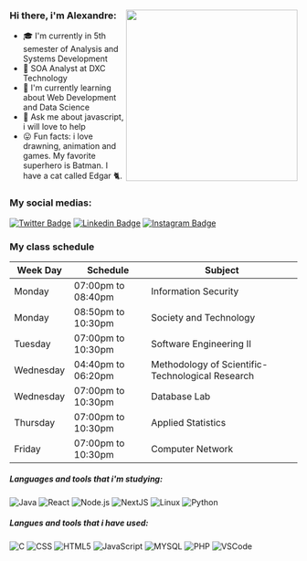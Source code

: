 <div align="left">

<img align="right" src="https://media.giphy.com/media/WoubLJE2HwyHg1qa9Z/giphy.gif" width="300"/>

### Hi there, i'm Alexandre:

- 🎓 I'm currently in 5th semester of Analysis and Systems Development
- 💼 SOA Analyst at DXC Technology 
- 📖 I'm currently learning about Web Development and Data Science
- 🙋 Ask me about javascript, i will love to help
- 😛 Fun facts: i love drawning, animation and games. My favorite superhero is Batman. I have a cat called Edgar 🐈.

### My social medias:

[![Twitter Badge](https://img.shields.io/twitter/follow/xandowski?label=Follow&style=social&link=https://twitter.com/xandowski)](https://twitter.com/xandowski)
[![Linkedin Badge](https://img.shields.io/badge/-linkedin-blue?style=&logo=Linkedin&logoColor=white&link=https://www.linkedin.com/in/alexandre-morais/)](https://www.linkedin.com/in/alexandre-morais/)
[![Instagram Badge](https://img.shields.io/badge/Instagram-%23E4405F.svg?&style=&logo=instagram&logoColor=white)](https://www.instagram.com/alexandre.moraiis/)

  
  ### My class schedule

  Week Day | Schedule | Subject
---------|------|--------
 Monday    |07:00pm to 08:40pm | Information Security
 Monday    |08:50pm to 10:30pm | Society and Technology
 Tuesday   |07:00pm to 10:30pm | Software Engineering II
 Wednesday |04:40pm to 06:20pm | Methodology of Scientific-Technological Research
 Wednesday |07:00pm to 10:30pm | Database Lab
 Thursday  |07:00pm to 10:30pm | Applied Statistics
 Friday    |07:00pm to 10:30pm | Computer Network


##### Languages and tools that i'm studying:

![Java](https://img.shields.io/badge/-Java-000000?style=flat&logo=java&logoColor=orange)
![React](https://img.shields.io/badge/-React-222222?style=flat&logo=React&logoColor=61DAFB)
![Node.js](https://img.shields.io/badge/-Node.js-000000?style=flat&logo=node.js&logoColor=339933)
![NextJS](https://img.shields.io/badge/-NextJS-222222?style=falt&logo=vercel)
![Linux](https://img.shields.io/badge/-Linux-000000?style=flat&logo=linux)
![Python](https://img.shields.io/badge/-Python-222222?style=flat&logo=python)

##### Langues and tools that i have used:

![C](https://img.shields.io/badge/-C-000000?style=flat&logo=c)
![CSS](https://img.shields.io/badge/-CSS-222222?style=flat&logo=css3)
![HTML5](https://img.shields.io/badge/-HTML5-000000?style=flat&logo=html5)
![JavaScript](https://img.shields.io/badge/-JavaScript-222222?style=flat&logo=javascript)
![MYSQL](https://img.shields.io/badge/-SQL-000000?style=flat&logo=mysql)
![PHP](https://img.shields.io/badge/-php-000000?style=flat&logo=php)
![VSCode](https://img.shields.io/badge/-vscode-222222?style=flat&logo=visual-studio-code&logoColor=007ACC)

</div>
